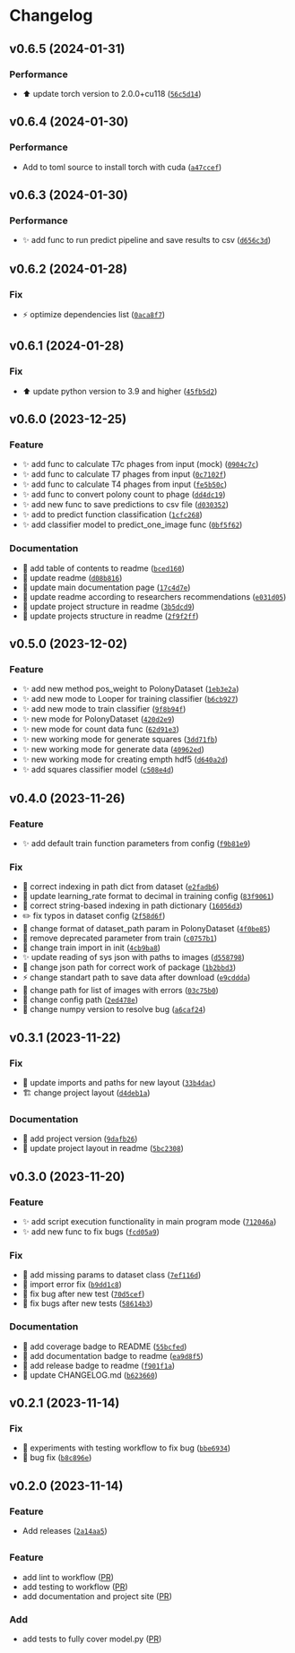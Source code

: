 # Changelog

<!--next-version-placeholder-->

## v0.6.5 (2024-01-31)

### Performance

* :arrow_up: update torch version to 2.0.0+cu118 ([`56c5d14`](https://github.com/kirill-push/polony-counting/commit/56c5d145dbdf5541df6aff34c0c6955694a3bd12))

## v0.6.4 (2024-01-30)

### Performance

* Add to toml source to install torch with cuda ([`a47ccef`](https://github.com/kirill-push/polony-counting/commit/a47ccef4d5900cd74a8b8060368c5b6bdf9504db))

## v0.6.3 (2024-01-30)

### Performance

* :sparkles: add func to run predict pipeline and save results to csv ([`d656c3d`](https://github.com/kirill-push/polony-counting/commit/d656c3db0c2dc499fc0ff512cec512d3f562737f))

## v0.6.2 (2024-01-28)

### Fix

* :zap: optimize dependencies list ([`0aca8f7`](https://github.com/kirill-push/polony-counting/commit/0aca8f7bbd06d7cbad912bbadf38c3c1deeedaf0))

## v0.6.1 (2024-01-28)

### Fix

* :arrow_up: update python version to 3.9 and higher ([`45fb5d2`](https://github.com/kirill-push/polony-counting/commit/45fb5d24e67919eb22860f143c3e475cff6c96c2))

## v0.6.0 (2023-12-25)

### Feature

* :sparkles: add func to calculate T7c phages from input (mock) ([`0904c7c`](https://github.com/kirill-push/polony-counting/commit/0904c7c47381bb280c58de6aa63bf0ce72f83678))
* :sparkles: add func to calculate T7 phages from input ([`0c7102f`](https://github.com/kirill-push/polony-counting/commit/0c7102f7df389c02d85f23426e1934a13f532f17))
* :sparkles: add func to calculate T4 phages from input ([`fe5b50c`](https://github.com/kirill-push/polony-counting/commit/fe5b50c3dc8dc880c40291e786c9f5dba64d7a61))
* :sparkles: add func to convert polony count to phage ([`dd4dc19`](https://github.com/kirill-push/polony-counting/commit/dd4dc19af683e1ab05570526901fd6bdcc1b848f))
* :sparkles: add new func to save predictions to csv file ([`d030352`](https://github.com/kirill-push/polony-counting/commit/d03035242381f332a0f571be521dbbd2cbd148a8))
* :sparkles: add to predict function classification ([`1cfc268`](https://github.com/kirill-push/polony-counting/commit/1cfc268014f6be51ce07d6c0ae901fb8f79276e2))
* :sparkles: add classifier model to predict_one_image func ([`0bf5f62`](https://github.com/kirill-push/polony-counting/commit/0bf5f627f99ef34e4bacc1caa88ff43886a16dc4))

### Documentation

* :memo: add table of contents to readme ([`bced160`](https://github.com/kirill-push/polony-counting/commit/bced16058436de744dc477ab0b9078c90c7450c2))
* :memo: update readme ([`d08b816`](https://github.com/kirill-push/polony-counting/commit/d08b8160c565543c9b116d00470900436c9e46af))
* :memo: update main documentation page ([`17c4d7e`](https://github.com/kirill-push/polony-counting/commit/17c4d7e5a47d7c512cdb7d1d9a515ac72452f7af))
* :memo: update readme according to researchers recommendations ([`e031d05`](https://github.com/kirill-push/polony-counting/commit/e031d0599dbb771cfe64481207b25ea90d6b89b4))
* :memo: update project structure in readme ([`3b5dcd9`](https://github.com/kirill-push/polony-counting/commit/3b5dcd90d57fd256cf64c7c896f78fd8a013c14d))
* :memo: update projects structure in readme ([`2f9f2ff`](https://github.com/kirill-push/polony-counting/commit/2f9f2ff15b1425472bb0aea7214630f781f3d0d2))

## v0.5.0 (2023-12-02)

### Feature

* :sparkles: add new method pos_weight to PolonyDataset ([`1eb3e2a`](https://github.com/kirill-push/polony-counting/commit/1eb3e2af46aa407f87a143ab0fc199678edba400))
* :sparkles: add new mode to Looper for training classifier ([`b6cb927`](https://github.com/kirill-push/polony-counting/commit/b6cb927aeace9af477f9d79dfa41d1b47aa51f77))
* :sparkles: add new mode to train classifier ([`9f8b94f`](https://github.com/kirill-push/polony-counting/commit/9f8b94f3a8be04d9a48d1ca0b0825a5d1d6fb6b5))
* :sparkles: new mode for PolonyDataset ([`420d2e9`](https://github.com/kirill-push/polony-counting/commit/420d2e918bbecada2581c454fae6780c4a695bef))
* :sparkles: new mode for count data func ([`62d91e3`](https://github.com/kirill-push/polony-counting/commit/62d91e396cebdc30b7902e2d2ea9d4488545acd0))
* :sparkles: new working mode for generate squares ([`3dd71fb`](https://github.com/kirill-push/polony-counting/commit/3dd71fb821e56f2cac0fbcf23f14a01a781950d9))
* :sparkles: new working mode for generate data ([`40962ed`](https://github.com/kirill-push/polony-counting/commit/40962edd0239177711fee8012c1cc2c5fd8fcd6b))
* :sparkles: new working mode for creating empth hdf5 ([`d640a2d`](https://github.com/kirill-push/polony-counting/commit/d640a2d78b3149ddebb1ce87efd7253e82877dea))
* :sparkles: add squares classifier model ([`c508e4d`](https://github.com/kirill-push/polony-counting/commit/c508e4d1d2ea1304153495895d6f28df79176523))

## v0.4.0 (2023-11-26)

### Feature

* :sparkles: add default train function parameters from config ([`f9b81e9`](https://github.com/kirill-push/polony-counting/commit/f9b81e94f40d827e8e6b49bc677c22ab3eb3992f))

### Fix

* :bug: correct indexing in path dict from dataset ([`e2fadb6`](https://github.com/kirill-push/polony-counting/commit/e2fadb61f5718cb8ae2071934ab20498e1ea40d5))
* :wrench: update learning_rate format to decimal in training config ([`83f9061`](https://github.com/kirill-push/polony-counting/commit/83f9061cfafa48945c7a11b224c5fe6c25da9f4f))
* :bug: correct string-based indexing in path dictionary ([`16056d3`](https://github.com/kirill-push/polony-counting/commit/16056d3a7dd8bf9939ac3b2c8a3ed4455353d3e2))
* :pencil2: fix typos in dataset config ([`2f58d6f`](https://github.com/kirill-push/polony-counting/commit/2f58d6f01d173aa10986be7661a286d46dc6e491))
* :art: change format of dataset_path param in PolonyDataset ([`4f0be85`](https://github.com/kirill-push/polony-counting/commit/4f0be85174d2475a54a9cd23b9316c35539b37e4))
* :bug: remove deprecated parameter from train ([`c0757b1`](https://github.com/kirill-push/polony-counting/commit/c0757b1ea4c910b74333611649e15377fa86f6b0))
* :art: change train import in init ([`4cb9ba8`](https://github.com/kirill-push/polony-counting/commit/4cb9ba81e1d3297d6e6508e0fb8b0befa035c8aa))
* :sparkles: update reading of sys json with paths to images ([`d558798`](https://github.com/kirill-push/polony-counting/commit/d558798473b58aa8f25dfec1a3a413eb50860c04))
* :bug: change json path for correct work of package ([`1b2bbd3`](https://github.com/kirill-push/polony-counting/commit/1b2bbd3cf7b4931e456f771150510f8133f74dc6))
* :zap: change standart path to save data after download ([`e9cddda`](https://github.com/kirill-push/polony-counting/commit/e9cddda5765aef6616bec207056fb4240255041f))
* :bug: change path for list of images with errors ([`03c75b0`](https://github.com/kirill-push/polony-counting/commit/03c75b006404738b4ec2d72d5024b473a7fbd6bc))
* :truck: change config path ([`2ed478e`](https://github.com/kirill-push/polony-counting/commit/2ed478ed1dbd30f0ad1faf2cce5bbd6840501ce6))
* :pushpin: change numpy version to resolve bug ([`a6caf24`](https://github.com/kirill-push/polony-counting/commit/a6caf247a5f903dff68f640296d35f8e65266df1))

## v0.3.1 (2023-11-22)

### Fix

* :bricks: update imports and paths for new layout ([`33b4dac`](https://github.com/kirill-push/polony-counting/commit/33b4dac7a13a1ec4d6c2eeb3d3d769faf1a66900))
* :building_construction: change project layout ([`d4deb1a`](https://github.com/kirill-push/polony-counting/commit/d4deb1a02e14107b93e3383f27e3f09f2485c7ac))

### Documentation

* :bookmark: add project version ([`9dafb26`](https://github.com/kirill-push/polony-counting/commit/9dafb261c42aea2481e42e066899e81860a8e5f2))
* :memo: update project layout in readme ([`5bc2308`](https://github.com/kirill-push/polony-counting/commit/5bc2308c405cb04971c4d480cc9b65ace69b08a9))

## v0.3.0 (2023-11-20)

### Feature

* :sparkles: add script execution functionality in main program mode ([`712046a`](https://github.com/kirill-push/polony-counting/commit/712046a7d7a507a979d8fb5a484eed20f724622c))
* :sparkles: add new func to fix bugs ([`fcd05a9`](https://github.com/kirill-push/polony-counting/commit/fcd05a9797859488e8bc95bf0446289e4a3e2fc0))

### Fix

* :bug: add missing params to dataset class ([`7ef116d`](https://github.com/kirill-push/polony-counting/commit/7ef116d9d62aa8da1f25839a7661751a0da85e40))
* :bug: import error fix ([`b9dd1c8`](https://github.com/kirill-push/polony-counting/commit/b9dd1c8a04396bb06864ad48267dac25d0e76905))
* :bug: fix bug after new test ([`70d5cef`](https://github.com/kirill-push/polony-counting/commit/70d5cefe9369d97d157ee730fad74a80738be9d1))
* :bug: fix bugs after new tests ([`58614b3`](https://github.com/kirill-push/polony-counting/commit/58614b39b578f1544ed706d7685f9bab7c2bb0f9))

### Documentation

* :memo: add coverage badge to README ([`55bcfed`](https://github.com/kirill-push/polony-counting/commit/55bcfed7f41ab5ae120cb77a299aed56d83a8a47))
* :memo: add documentation badge to readme ([`ea9d8f5`](https://github.com/kirill-push/polony-counting/commit/ea9d8f5e99bb64de5affb787b125c81752c7282d))
* :memo: add release badge to readme ([`f901f1a`](https://github.com/kirill-push/polony-counting/commit/f901f1a4712c85aa9974559c2ce4d6889b0ab90d))
* :memo: update CHANGELOG.md ([`b623660`](https://github.com/kirill-push/polony-counting/commit/b6236604c3d24b11cae5c2c5239540e98a00076b))

## v0.2.1 (2023-11-14)

### Fix

* :bug: experiments with testing workflow to fix bug ([`bbe6934`](https://github.com/kirill-push/polony-counting/commit/bbe69345e84d83471b5bdb3a5760f853590b4253))
* :bug: bug fix ([`b8c896e`](https://github.com/kirill-push/polony-counting/commit/b8c896e9aa7828c7330b77871225518beeb0a219))

## v0.2.0 (2023-11-14)

### Feature

* Add releases ([`2a14aa5`](https://github.com/kirill-push/polony-counting/commit/2a14aa50d285340c5f564ac0c22d620431ad00dc))

##

### Feature
* add lint to workflow ([PR](https://github.com/kirill-push/polony-counting/pull/37))
* add testing to workflow ([PR](https://github.com/kirill-push/polony-counting/pull/38))
* add documentation and project site ([PR](https://github.com/kirill-push/polony-counting/pull/40))

### Add
* add tests to fully cover model.py ([PR](https://github.com/kirill-push/polony-counting/pull/39))
